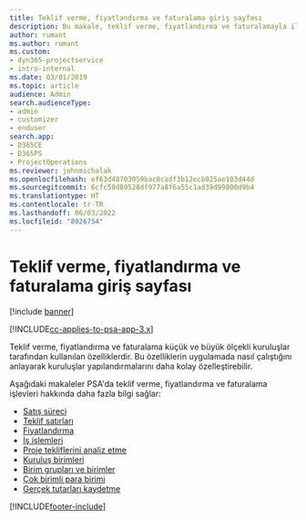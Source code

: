 ```yaml
---
title: Teklif verme, fiyatlandırma ve faturalama giriş sayfası
description: Bu makale, teklif verme, fiyatlandırma ve faturalamayla ilgili bilgi sağlar.
author: rumant
ms.author: rumant
ms.custom:
- dyn365-projectservice
- intro-internal
ms.date: 03/01/2019
ms.topic: article
audience: Admin
search.audienceType:
- admin
- customizer
- enduser
search.app:
- D365CE
- D365PS
- ProjectOperations
ms.reviewer: johnmichalak
ms.openlocfilehash: ef63d48703059bac8cadf3b12ecb025ae103d44d
ms.sourcegitcommit: 6cfc50d89528df977a8f6a55c1ad39d99800d9b4
ms.translationtype: HT
ms.contentlocale: tr-TR
ms.lasthandoff: 06/03/2022
ms.locfileid: "8926754"
---
```

# <a name="quoting-pricing-and-billing-home-page"></a>Teklif verme, fiyatlandırma ve faturalama giriş sayfası

[!include [banner](../includes/psa-now-project-operations.md)]

[!INCLUDE[cc-applies-to-psa-app-3.x](../includes/cc-applies-to-psa-app-3x.md)]

Teklif verme, fiyatlandırma ve faturalama küçük ve büyük ölçekli kuruluşlar tarafından kullanılan özelliklerdir. Bu özelliklerin uygulamada nasıl çalıştığını anlayarak kuruluşlar yapılandırmalarını daha kolay özelleştirebilir.

Aşağıdaki makaleler PSA'da teklif verme, fiyatlandırma ve faturalama işlevleri hakkında daha fazla bilgi sağlar:

- [Satış süreci](basic-sales-process.md)
- [Teklif satırları](basic-quote-lines.md)
- [Fiyatlandırma](basic-pricing.md)
- [İş işlemleri](basic-business-transactions.md)
- [Proje tekliflerini analiz etme](basic-analyzing-quotes.md)
- [Kuruluş birimleri](advanced-organizational.md)
- [Birim grupları ve birimler](advanced-units.md)
- [Çok birimli para birimi](advanced-currency.md)
- [Gerçek tutarları kaydetme](advanced-actuals.md)


[!INCLUDE[footer-include](../includes/footer-banner.md)]
